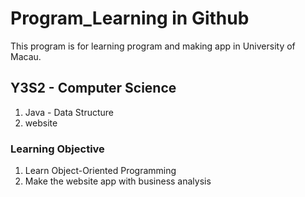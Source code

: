 # Program_Learning in Github

This program is for learning program and making app in University of Macau.

## Y3S2 - Computer Science
1. Java - Data Structure
2. website


### Learning Objective
1. Learn Object-Oriented Programming
2. Make the website app with business analysis
